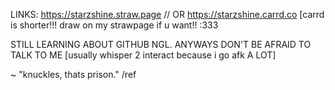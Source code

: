 LINKS: https://starzshine.straw.page // OR https://starzshine.carrd.co [carrd is shorter!!! draw on my strawpage if u want!! :333

STILL LEARNING ABOUT GITHUB NGL. ANYWAYS DON'T BE AFRAID TO TALK TO ME [usually whisper 2 interact because i go afk A LOT]

~ "knuckles, thats prison." /ref
